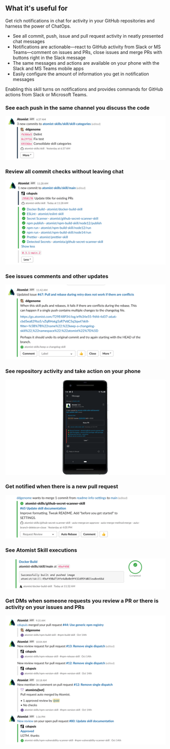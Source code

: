## What it's useful for

Get rich notifications in chat for activity in your GitHub repositories and
harness the power of ChatOps.

-   See all commit, push, issue and pull request activity in neatly presented
    chat messages
-   Notifications are actionable—react to GitHub activity from Slack or MS
    Teams—comment on issues and PRs, close issues and merge PRs with buttons
    right in the Slack message
-   The same messages and actions are available on your phone with the Slack and
    MS Teams mobile apps
-   Easily configure the amount of information you get in notification messages

Enabling this skill turns on notifications and provides commands for GitHub
actions from Slack or Microsoft Teams.

### See each push in the same channel you discuss the code

![GitHub Notification Push](docs/images/push.png)

### Review all commit checks without leaving chat

![GitHub Notification Commit Checks](docs/images/push-more.png)

### See issues comments and other updates

![GitHub Notification Issues](docs/images/issue.png)

### See repository activity and take action on your phone

![GitHub Notification Mobile](docs/images/mobile.png)

### Get notified when there is a new pull request

![GitHub Notification Pull Requests](docs/images/pr.png)

### See Atomist Skill executions

![GitHub Notification Atomist Skills](docs/images/skill.png)

### Get DMs when someone requests you review a PR or there is activity on your issues and PRs

![GitHub Notification Direct Messages](docs/images/dm.png)
